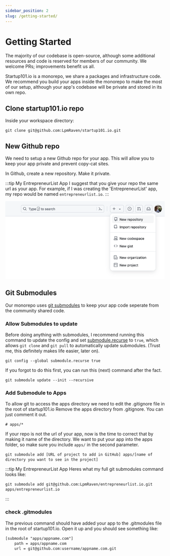 ```yaml
---
sidebar_position: 2
slug: /getting-started/
---
```


# Getting Started
The majority of our codebase is open-source, although some additional resources and code is reserved for members of our community. We welcome PRs; improvements benefit us all.

Startup101.io is a monorepo, we share a packages and infrastructure code. We recommend you build your apps inside the monorepo to make the most of our setup, although your app's codebase will be private and stored in its own repo.

## Clone startup101.io repo
Inside your workspace directory:
```shell
git clone git@github.com:LpmRaven/startup101.io.git
```

<!-- :::tip My tip
This thing
::: -->

## New Github repo

We need to setup a new Github repo for your app. This will allow you to keep your app private and prevent copy-cat sites.

In Github, create a new repository. Make it private.

:::tip My EntrepreneurList App
I suggest that you give your repo the same url as your app. For example, if I was creating the 'EntrepreneurList' app, my repo would be named `entrepreneurlist.io`.
:::

![Github create new repo](../static/img/github_new_repo.png)

## Git Submodules

Our monorepo uses [git submodules](https://git-scm.com/book/en/v2/Git-Tools-Submodules) to keep your app code seperate from the community shared code.

### Allow Submodules to update

Before doing anything with submodules, I recommend running this command to update the config and set [submodule.recurse](https://blog.bitsrc.io/how-to-utilize-submodules-within-git-repos-5dfdd1c62d09#:~:text=config%20and%20set-,submodule.recurse,-to%20true%2C%20which) to `true`, which allows `git clone` and `git pull` to automatically update submodules. (Trust me, this definitely makes life easier, later on).

```shell
git config --global submodule.recurse true
```

If you forgot to do this first, you can run this (next) command after the fact.

```shell
git submodule update --init --recursive
```

### Add Submodule to Apps
To allow git to access the apps directory we need to edit the .gitignore file in the root of startup101.io
Remove the apps directory from .gitignore. You can just comment it out.
```shell
# apps/*
```

If your repo is not the url of your app, now is the time to correct that by making it name of the directory.
We want to put your app into the apps folder, so make sure you include `apps/` in the second parameter.

```shell
git submodule add [URL of project to add in GitHub] apps/[name of directory you want to see in the project]
```

:::tip My EntrepreneurList App
Heres what my full git submodules command looks like:

```shell
git submodule add git@github.com:LpmRaven/entrepreneurlist.io.git apps/entrepreneurlist.io
```
:::

### check .gitmodules

The previous command should have added your app to the .gitmodules file in the root of startup101.io.
Open it up and you should see something like:

```shell
[submodule "apps/appname.com"]
	path = apps/appname.com
	url = git@github.com:username/appname.com.git
```

<!-- ### Add your app to a new Github repo

```shell
git remote -v
# View existing remotes
# origin  https://github.com/user/repo.git (fetch)
# origin  https://github.com/user/repo.git (push)

git remote set-url origin https://github.com/user/repo2.git
# Change the 'origin' remote's URL

git remote -v
# Verify new remote URL
# origin  https://github.com/user/repo2.git (fetch)
# origin  https://github.com/user/repo2.git (push)
```
 -->
